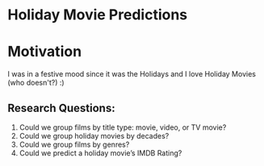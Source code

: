 # Holiday Movie Predictions

# Motivation
I was in a festive mood since it was the Holidays and I love Holiday Movies (who doesn't?) :)

## Research Questions:
1. Could we group films by title type: movie, video, or TV movie?
2. Could we group holiday movies by decades?
3. Could we group films by genres?
4. Could we predict a holiday movie’s IMDB Rating?
